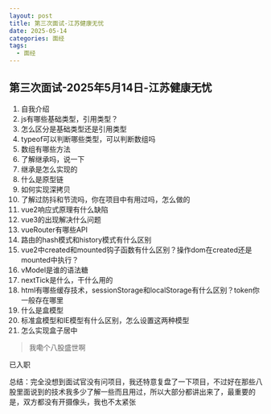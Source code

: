 ```yaml
---
layout: post
title: 第三次面试-江苏健康无忧
date: 2025-05-14
categories: 面经
tags:
  - 面经
---
```


## 第三次面试-2025年5月14日-江苏健康无忧

1. 自我介绍
2. js有哪些基础类型，引用类型？
3. 怎么区分是基础类型还是引用类型
4. typeof可以判断哪些类型，可以判断数组吗
5. 数组有哪些方法
6. 了解继承吗，说一下
7. 继承是怎么实现的
8. 什么是原型链
9. 如何实现深拷贝
10. 了解过防抖和节流吗，你在项目中有用过吗，怎么做的
11. vue2响应式原理有什么缺陷
12. vue3的出现解决什么问题
13. vueRouter有哪些API
14. 路由的hash模式和history模式有什么区别
15. vue2中created和mounted钩子函数有什么区别？操作dom在created还是mounted中执行？
16. vModel是谁的语法糖
17. nextTick是什么，干什么用的
18. html有哪些缓存技术，sessionStorage和localStorage有什么区别？token你一般存在哪里
19. 什么是盒模型
20. 标准盒模型和IE模型有什么区别，怎么设置这两种模型
21. 怎么实现盒子居中

> 我嘞个八股盛世啊

已入职

总结：完全没想到面试官没有问项目，我还特意复盘了一下项目，不过好在那些八股里面说到的技术我多少了解一些而且用过，所以大部分都讲出来了，最重要的是，双方都没有开摄像头，我也不太紧张

